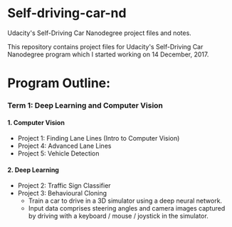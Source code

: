 # Self-driving-car-nd

Udacity's Self-Driving Car Nanodegree project files and notes.

This repository contains project files for Udacity's Self-Driving Car Nanodegree program which I started working on 14 December, 2017.

# Program Outline:

### Term 1: Deep Learning and Computer Vision
#### 1. Computer Vision
- Project 1: Finding Lane Lines (Intro to Computer Vision)
- Project 4: Advanced Lane Lines
- Project 5: Vehicle Detection

#### 2. Deep Learning
- Project 2: Traffic Sign Classifier
- Project 3: Behavioural Cloning
  - Train a car to drive in a 3D simulator using a deep neural network.
  - Input data comprises steering angles and camera images captured by driving with a keyboard / mouse / joystick in the simulator.
